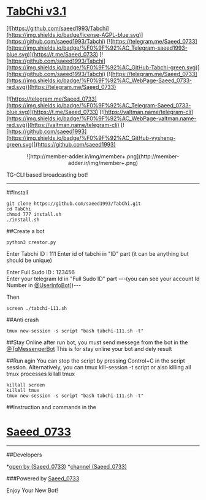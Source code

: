 # [TabChi v3.1](https://telegram.me/Saeed_0733)

[![https://github.com/saeed1993/Tabchi](https://img.shields.io/badge/license-AGPL-blue.svg)](https://github.com/saeed1993/Tabchi)
[![https://telegram.me/Saeed_0733](https://img.shields.io/badge/%F0%9F%92%AC_Telegram-saeed1993-blue.svg)](https://t.me/Saeed_0733)
[![https://github.com/saeed1993/Tabchi](https://img.shields.io/badge/%F0%9F%92%AC_GitHub-Tabchi-green.svg)](https://github.com/saeed1993/Tabchi)
[![https://telegram.me/Saeed_0733](https://img.shields.io/badge/%F0%9F%92%AC_WebPage-Saeed_0733-red.svg)](https://telegram.me/Saeed_0733)

[![https://telegram.me/Saeed_0733](https://img.shields.io/badge/%F0%9F%92%AC_Telegram-Saeed_0733-blue.svg)](https://t.me/Saeed_0733)
[![https://valtman.name/telegram-cli](https://img.shields.io/badge/%F0%9F%92%AC_WebPage-valtman.name-red.svg)](https://valtman.name/telegram-cli)
[![https://github.com/saeed1993](https://img.shields.io/badge/%F0%9F%92%AC_GitHub-vysheng-green.svg)](https://github.com/saeed1993)

<p align="center"> ![http://member-adder.ir/img/member+.png](http://member-adder.ir/img/member+.png)

TG-CLI based broadcasting bot!

****

##Install
```
git clone https://github.com/saeed1993/TabChi.git
cd TabChi
chmod 777 install.sh
./install.sh
```
 
##Create a bot
```
python3 creator.py
```         

Enter Tabchi ID : 111
Enter id of tabchi in "ID" part (it can be anything but should be unique)

Enter Full Sudo ID : 123456    
Enter your telegram Id in "Full Sudo ID" part
---(you can see your account Id Number in [@UserInfoBot](https://telegram.me/userinfobot)])---

Then

```
screen ./tabchi-111.sh
```
         
##Anti crash
```
tmux new-session -s script "bash tabchi-111.sh -t"
```

##Stay Online
after run bot, you must send messege from the bot in the [@TgMessengerBot](https://telegram.me/TgMessengerBot)
This is for stay online your bot and dely result 


##Run agin
You can stop the script by pressing Control+C in the script session. Alternatively, you can tmux kill-session -t script or also killing all tmux processes killall tmux

```
killall screen
killall tmux
tmux new-session -s script "bash tabchi-111.sh -t"
```

##Instruction and commands 
in the 
# [Saeed_0733](https://telegram.me/Saeed_0733)

***

##Developers

*[open by (Saeed_0733)](https://telegram.me/Saeed_0733)
*[channel (Saeed_0733)](https://telegram.me/Saeed_0733)

###Powered by [Saeed_0733](https://telegram.me/Saeed_0733)

Enjoy Your New Bot!
